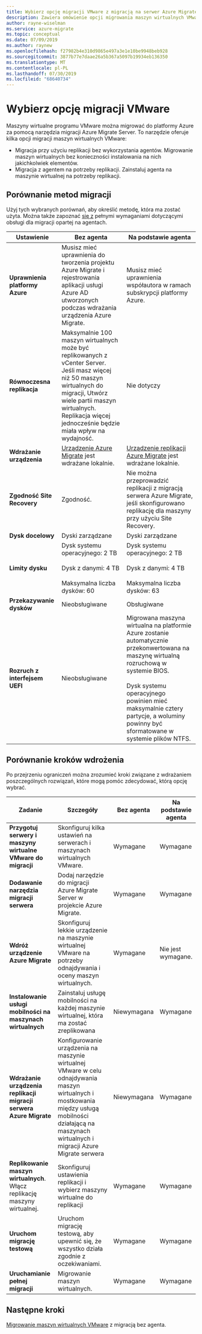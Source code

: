 ```yaml
---
title: Wybierz opcję migracji VMware z migracją na serwer Azure Migrate | Microsoft Docs
description: Zawiera omówienie opcji migrowania maszyn wirtualnych VMware na platformę Azure przy użyciu migracji Azure Migrate serwera
author: rayne-wiselman
ms.service: azure-migrate
ms.topic: conceptual
ms.date: 07/09/2019
ms.author: raynew
ms.openlocfilehash: f27982b4e310d9865e497a3e1e10be9948beb928
ms.sourcegitcommit: 3877b77e7daae26a5b367a5097b19934eb136350
ms.translationtype: MT
ms.contentlocale: pl-PL
ms.lasthandoff: 07/30/2019
ms.locfileid: "68640734"
---
```

# <a name="select-a-vmware-migration-option"></a>Wybierz opcję migracji VMware

Maszyny wirtualne programu VMware można migrować do platformy Azure za pomocą narzędzia migracji Azure Migrate Server. To narzędzie oferuje kilka opcji migracji maszyn wirtualnych VMware:

- Migracja przy użyciu replikacji bez wykorzystania agentów. Migrowanie maszyn wirtualnych bez konieczności instalowania na nich jakichkolwiek elementów.
- Migracja z agentem na potrzeby replikacji. Zainstaluj agenta na maszynie wirtualnej na potrzeby replikacji.




## <a name="compare-migration-methods"></a>Porównanie metod migracji

Użyj tych wybranych porównań, aby określić metodę, która ma zostać użyta. Można także zapoznać [się z](migrate-support-matrix-vmware.md#agentless-migration-vmware-server-requirements) pełnymi wymaganiami dotyczącymi obsługi [](migrate-support-matrix-vmware.md#agent-based-migration-vmware-server-requirements) dla migracji opartej na agentach.

**Ustawienie** | **Bez agenta** | **Na podstawie agenta**
--- | --- | ---
**Uprawnienia platformy Azure** | Musisz mieć uprawnienia do tworzenia projektu Azure Migrate i rejestrowania aplikacji usługi Azure AD utworzonych podczas wdrażania urządzenia Azure Migrate. | Musisz mieć uprawnienia współautora w ramach subskrypcji platformy Azure. 
**Równoczesna replikacja** | Maksymalnie 100 maszyn wirtualnych może być replikowanych z vCenter Server.<br/> Jeśli masz więcej niż 50 maszyn wirtualnych do migracji, Utwórz wiele partii maszyn wirtualnych.<br/> Replikacja więcej jednocześnie będzie miała wpływ na wydajność. | Nie dotyczy
**Wdrażanie urządzenia** | [Urządzenie Azure Migrate](migrate-appliance.md) jest wdrażane lokalnie. | [Urządzenie replikacji Azure Migrate](migrate-replication-appliance.md) jest wdrażane lokalnie.
**Zgodność Site Recovery** | Zgodność. | Nie można przeprowadzić replikacji z migracją serwera Azure Migrate, jeśli skonfigurowano replikację dla maszyny przy użyciu Site Recovery.
**Dysk docelowy** | Dyski zarządzane | Dyski zarządzane
**Limity dysku** | Dysk systemu operacyjnego: 2 TB<br/><br/> Dysk z danymi: 4 TB<br/><br/> Maksymalna liczba dysków: 60 | Dysk systemu operacyjnego: 2 TB<br/><br/> Dysk z danymi: 4 TB<br/><br/> Maksymalna liczba dysków: 63
**Przekazywanie dysków** | Nieobsługiwane | Obsługiwane
**Rozruch z interfejsem UEFI** | Nieobsługiwane | Migrowana maszyna wirtualna na platformie Azure zostanie automatycznie przekonwertowana na maszynę wirtualną rozruchową w systemie BIOS.<br/><br/> Dysk systemu operacyjnego powinien mieć maksymalnie cztery partycje, a woluminy powinny być sformatowane w systemie plików NTFS.


## <a name="deployment-steps-comparison"></a>Porównanie kroków wdrożenia

Po przejrzeniu ograniczeń można zrozumieć kroki związane z wdrażaniem poszczególnych rozwiązań, które mogą pomóc zdecydować, którą opcję wybrać.

**Zadanie** | **Szczegóły** |**Bez agenta** | **Na podstawie agenta**
--- | --- | --- | ---
**Przygotuj serwery i maszyny wirtualne VMware do migracji** | Skonfiguruj kilka ustawień na serwerach i maszynach wirtualnych VMware. | Wymagane | Wymagane
**Dodawanie narzędzia migracji serwera** | Dodaj narzędzie do migracji Azure Migrate Server w projekcie Azure Migrate. | Wymagane | Wymagane
**Wdróż urządzenie Azure Migrate** | Skonfiguruj lekkie urządzenie na maszynie wirtualnej VMware na potrzeby odnajdywania i oceny maszyn wirtualnych. | Wymagane | Nie jest wymagane.
**Instalowanie usługi mobilności na maszynach wirtualnych** | Zainstaluj usługę mobilności na każdej maszynie wirtualnej, która ma zostać zreplikowana | Niewymagana | Wymagane
**Wdrażanie urządzenia replikacji migracji serwera Azure Migrate** | Konfigurowanie urządzenia na maszynie wirtualnej VMware w celu odnajdywania maszyn wirtualnych i mostkowania między usługą mobilności działającą na maszynach wirtualnych i migracji Azure Migrate serwera | Niewymagana | Wymagane
**Replikowanie maszyn wirtualnych**. Włącz replikację maszyny wirtualnej. | Skonfiguruj ustawienia replikacji i wybierz maszyny wirtualne do replikacji | Wymagane | Wymagane
**Uruchom migrację testową** | Uruchom migrację testową, aby upewnić się, że wszystko działa zgodnie z oczekiwaniami. | Wymagane | Wymagane
**Uruchamianie pełnej migracji** | Migrowanie maszyn wirtualnych. | Wymagane | Wymagane




## <a name="next-steps"></a>Następne kroki

[Migrowanie maszyn wirtualnych VMware](tutorial-migrate-vmware.md) z migracją bez agenta.



